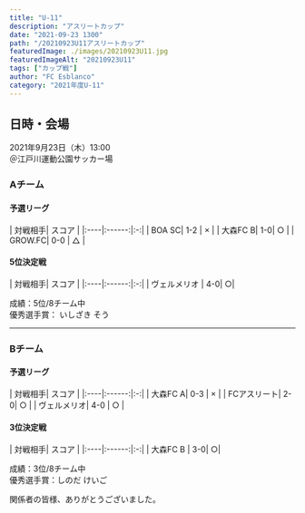 ```yaml
---
title: "U-11"
description: "アスリートカップ"
date: "2021-09-23 1300"
path: "/20210923U11アスリートカップ"
featuredImage: ./images/20210923U11.jpg
featuredImageAlt: "20210923U11"
tags: ["カップ戦"]
author: "FC Esblanco"
category: "2021年度U-11"
---
```


## 日時・会場

2021年9月23日（木）13:00  
＠江戸川運動公園サッカー場

### Aチーム

#### 予選リーグ

| 対戦相手| スコア |
|:----|:------:|:-:|
| BOA SC| 1-2 | × |
| 大森FC B| 1-0| ○ |
| GROW.FC| 0-0 | △ |

#### 5位決定戦

| 対戦相手| スコア |
|:----|:------:|:-:|
| ヴェルメリオ | 4-0| ○|

成績：5位/8チーム中  
優秀選手賞： いしざき  そう

-----

### Bチーム

#### 予選リーグ

| 対戦相手| スコア |
|:----|:------:|:-:|
| 大森FC A| 0-3 | × |
| FCアスリート| 2-0| ○ |
| ヴェルメリオ| 4-0 | ○ |

#### 3位決定戦

| 対戦相手| スコア |
|:----|:------:|:-:|
| 大森FC B | 3-0| ○|

成績：3位/8チーム中  
優秀選手賞：しのだ  けいご

<script src="https://adm.shinobi.jp/s/f9835040bccb6582c56df68b8f5ecca7"></script>

関係者の皆様、ありがとうございました。

